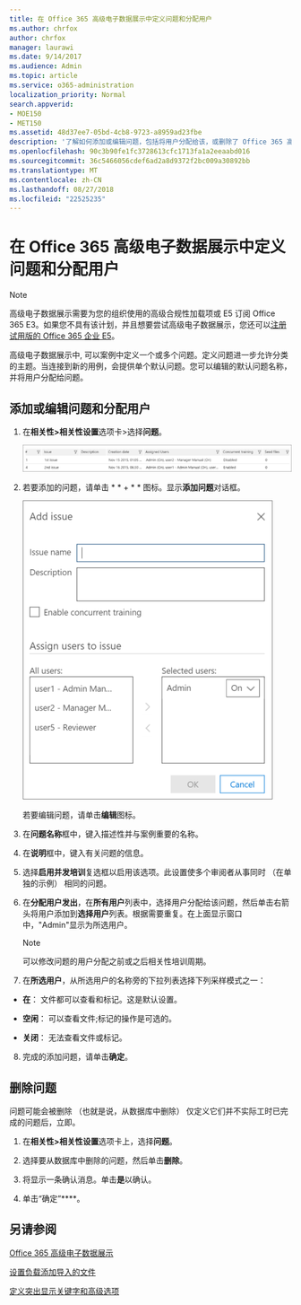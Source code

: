 ```yaml
---
title: 在 Office 365 高级电子数据展示中定义问题和分配用户
ms.author: chrfox
author: chrfox
manager: laurawi
ms.date: 9/14/2017
ms.audience: Admin
ms.topic: article
ms.service: o365-administration
localization_priority: Normal
search.appverid:
- MOE150
- MET150
ms.assetid: 48d37ee7-05bd-4cb8-9723-a8959ad23fbe
description: '了解如何添加或编辑问题，包括将用户分配给该，或删除了 Office 365 高级电子数据展示中电子数据展示事例的问题。  '
ms.openlocfilehash: 90c3b90fe1fc3728613cfc1713fa1a2eeaabd016
ms.sourcegitcommit: 36c5466056cdef6ad2a8d9372f2bc009a30892bb
ms.translationtype: MT
ms.contentlocale: zh-CN
ms.lasthandoff: 08/27/2018
ms.locfileid: "22525235"
---
```

# <a name="define-issues-and-assign-users-in-office-365-advanced-ediscovery"></a>在 Office 365 高级电子数据展示中定义问题和分配用户

> [!NOTE]
> 高级电子数据展示需要为您的组织使用的高级合规性加载项或 E5 订阅 Office 365 E3。如果您不具有该计划，并且想要尝试高级电子数据展示，您还可以[注册试用版的 Office 365 企业 E5](https://go.microsoft.com/fwlink/p/?LinkID=698279)。 
  
高级电子数据展示中, 可以案例中定义一个或多个问题。定义问题进一步允许分类的主题。当连接到新的用例，会提供单个默认问题。您可以编辑的默认问题名称，并将用户分配给问题。 
  
## <a name="adding-or-editing-an-issue-and-assigning-users"></a>添加或编辑问题和分配用户

1. 在**相关性\>相关性设置**选项卡\>选择**问题**。
    
    ![相关性设置问题](media/dfd8f9ef-b167-4ed9-980e-00ae98a97169.png)
  
2. 若要添加的问题，请单击 * * + * * 图标。显示**添加问题**对话框。 
    
    ![相关性设置添加问题](media/c8e94982-139a-472a-b85d-282f2d742046.png)
  
    若要编辑问题，请单击**编辑**图标。 
    
3. 在**问题名称**框中，键入描述性并与案例重要的名称。 
    
4. 在**说明**框中，键入有关问题的信息。
    
5. 选择**启用并发培训**复选框以启用该选项。此设置使多个审阅者从事同时 （在单独的示例） 相同的问题。 
    
6. 在**分配用户发出**，在**所有用户**列表中，选择用户分配给该问题，然后单击右箭头将用户添加到**选择用户**列表。根据需要重复。在上面显示窗口中，"Admin"显示为所选用户。 
    
    > [!NOTE]
    > 可以修改问题的用户分配之前或之后相关性培训周期。 
  
7. 在**所选用户**，从所选用户的名称旁的下拉列表选择下列采样模式之一： 
    
  - **在**： 文件都可以查看和标记。这是默认设置。
    
  - **空闲**： 可以查看文件;标记的操作是可选的。
    
  - **关闭**： 无法查看文件或标记。
    
8. 完成的添加问题，请单击**确定**。
    
## <a name="deleting-issues"></a>删除问题

问题可能会被删除 （也就是说，从数据库中删除） 仅定义它们并不实际工时已完成的问题后，立即。 
  
1. 在**相关性\>相关性设置**选项卡上，选择**问题**。
    
2. 选择要从数据库中删除的问题，然后单击**删除**。
    
3. 将显示一条确认消息。单击**是**以确认。 
    
4. 单击“确定”****。
    
## <a name="see-also"></a>另请参阅

[Office 365 高级电子数据展示](office-365-advanced-ediscovery.md)
  
[设置负载添加导入的文件](set-up-loads-to-add-imported-files.md)
  
[定义突出显示关键字和高级选项](define-highlighted-keywords-and-advanced-options.md)

